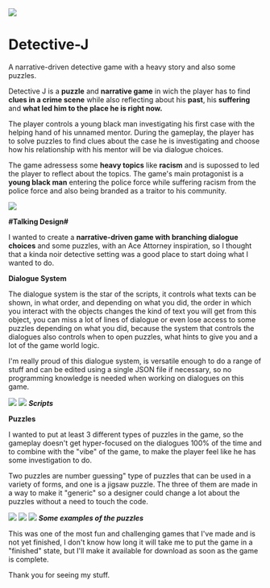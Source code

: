 <img src="https://i.imgur.com/WQ9bZYv.png">

# Detective-J
A narrative-driven detective game with a heavy story and also some puzzles.

Detective J is a <b>puzzle</b> and <b>narrative game</b> in wich the player has to find <b>clues in a crime scene</b> while also reflecting about his <b>past</b>, his <b>suffering</b> and <b>what led him to the place he is right now.</b>

The player controls a young black man investigating his first case with the helping hand of his unnamed mentor. During the gameplay, the player has to solve puzzles to find clues about the case he is investigating and choose how his relationship with his mentor will be via dialogue choices.

The game adressess some <b>heavy topics</b> like <b>racism</b> and is supossed to led the player to reflect about the topics.
The game's main protagonist is a <b>young black man</b> entering the police force while suffering racism from the police force and also being branded as a traitor to his community.

<img src="https://i.imgur.com/yv7zMyz.png">

<b>#Talking Design#</b>

I wanted to create a <b> narrative-driven game with branching dialogue choices</b> and some puzzles, with an Ace Attorney inspiration, so I thought that a kinda noir detective setting was a good place to start doing what I wanted to do.

<b>Dialogue System</b>

The dialogue system is the star of the scripts, it controls what texts can be shown, in what order, and depending on what you did, the order in which you interact with the objects changes the kind of text you will get from this object, you can miss a lot of lines of dialogue or even lose access to some puzzles depending on what you did, because the system that controls the dialogues also controls when to open puzzles, what hints to give you and a lot of the game world logic.

I'm really proud of this dialogue system, is versatile enough to do a range of stuff and can be edited using a single JSON file if necessary, so no programming knowledge is needed when working on dialogues on this game.

<img src="https://i.imgur.com/1cfYax4.png">      <img src="https://i.imgur.com/D9eec8b.png?1">
<b><i>Scripts</b></i>

<b>Puzzles</b>

I wanted to put at least 3 different types of puzzles in the game, so the gameplay doesn't get hyper-focused on the dialogues 100% of the time and to combine with the "vibe" of the game, to make the player feel like he has some investigation to do.

Two puzzles are number guessing" type of puzzles that can be used in a variety of forms, and one is a jigsaw puzzle. The three of them are made in a way to make it "generic" so a designer could change a lot about the puzzles without a need to touch the code.
 
<img src="https://i.imgur.com/8Ww0IOT.gif">  <img src="https://i.imgur.com/BU2aktU.gif">  <img src="https://i.imgur.com/R2wIZ3T.gif"> 
<b><i>Some examples of the puzzles</i></b>

This was one of the most fun and challenging games that I've made and is not yet finished, I don't know how long it will take me to put the game in a "finished" state,  but I'll make it available for download as soon as the game is complete.

Thank you for seeing my stuff.
